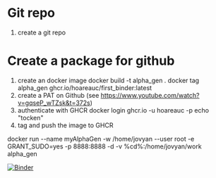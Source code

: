 # Git repo
1. create a git repo

# Create a package for github
1. create an docker image
	docker build -t alpha_gen .
	docker tag alpha_gen ghcr.io/hoareauc/first_binder:latest   
2. create a PAT on Github (see https://www.youtube.com/watch?v=gqseP_wTZsk&t=372s)
3. authenticate with GHCR
	docker login ghcr.io -u hoareauc -p echo "tocken"
4. tag and push the image to GHCR


docker run --name myAlphaGen -w /home/jovyan --user root -e GRANT_SUDO=yes -p 8888:8888 -d -v %cd%:/home/jovyan/work alpha_gen


[![Binder](https://mybinder.org/badge_logo.svg)](https://mybinder.org/v2/gh/hoareauc/first_binder.git/HEAD)

